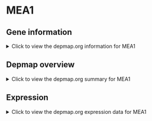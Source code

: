 <h1>MEA1</h1>

<h2>Gene information</h2>
<details>
  <summary>Click to view the depmap.org information for MEA1</summary>
  <p><a href="https://depmap.org/portal/gene/MEA1?tab=about" target="_BLANK">Open page in a new tab...</a></p>
  <iframe src="https://depmap.org/portal/gene/MEA1?tab=about" style="border:none;width:100%;height:800px"></iframe>
</details>

<h2>Depmap overview</h2>
<details>
  <summary>Click to view the depmap.org summary for MEA1</summary>
  <p><a href="https://depmap.org/portal/gene/MEA1?tab=overview" target="_BLANK">Open page in a new tab...</a></p>
  <iframe src="https://depmap.org/portal/gene/MEA1?tab=overview" style="border:none;width:100%;height:800px"></iframe>
</details>

<h2>Expression</h2>
<details>
  <summary>Click to view the depmap.org expression data for MEA1</summary>
  <p><a href="https://depmap.org/portal/gene/MEA1?tab=characterization" target="_BLANK">Open page in a new tab...</a></p>
  <iframe src="https://depmap.org/portal/gene/MEA1?tab=characterization" style="border:none;width:100%;height:800px"></iframe>
</details>


<!--
<h2>Reactome Pathway diagram</h2>
<details>
  <summary>Click to view the Reactome pathway for MEA1</summary>
  <p><a href="PURL" target="_BLANK">Open page in a new tab...</a></p>
  PNAME
</details>
-->


